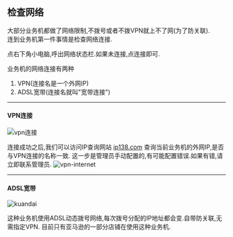 ## 检查网络

大部分业务机都做了网络限制,不拨号或者不拨VPN就上不了网(为了防关联).  
连到业务机第一件事情是检查网络连接.

点右下角小电脑,呼出网络状态栏.如果未连接,点连接即可.

业务机的网络连接有两种
1. VPN(连接名是一个外网IP)
2. ADSL宽带(连接名就叫"宽带连接")
***
#### VPN连接
![vpn连接](http://img.qingyunkj.com/gitbook_netlogin/VPN%E6%8B%A8%E5%8F%B7.jpg)

连接成功之后,我们可以访问IP查询网站 [ip138.com](http://ip138.com) 查询当前业务机的外网IP,是否与VPN连接的名称一致.
这一步是管理员手动配置的,有可能配置错误.如果有错,请立即联系管理员.
![vpn-internet](http://img.qingyunkj.com/gitbook_netlogin/vpn_inetnet.jpg)

***
#### ADSL宽带

![kuandai](http://img.qingyunkj.com/gitbook_netlogin/kuandai.jpg)

这种业务机使用ADSL动态拨号网络,每次拨号分配的IP地址都会变.自带防关联,无需指定VPN.
目前只有亚马逊的一部分店铺在使用这种业务机.